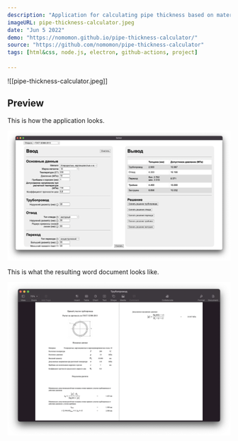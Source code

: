```yaml
---
description: "Application for calculating pipe thickness based on material properties and exporting calculations into a word document."
imageURL: pipe-thickness-calculator.jpeg
date: "Jun 5 2022"
demo: "https://nomomon.github.io/pipe-thickness-calculator/"
source: "https://github.com/nomomon/pipe-thickness-calculator"
tags: [html&css, node.js, electron, github-actions, project]

---
```


![[pipe-thickness-calculator.jpeg]]

## Preview

This is how the application looks.

![title_screen](https://github.com/nomomon/pipe-thickness-calculator/raw/v1.0.0/assets/preview/title_screen.png)

This is what the resulting word document looks like.

![output_document](https://github.com/nomomon/pipe-thickness-calculator/raw/v1.0.0/assets/preview/output_document.png)
